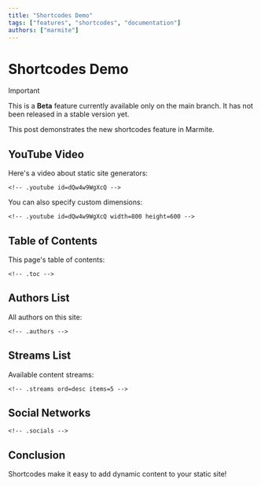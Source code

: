 ```yaml
---
title: "Shortcodes Demo"
tags: ["features", "shortcodes", "documentation"]
authors: ["marmite"]
---
```


# Shortcodes Demo

> [!IMPORTANT]
> This is a **Beta** feature currently available only on the main branch. It has not been released in a stable version yet.

This post demonstrates the new shortcodes feature in Marmite.

## YouTube Video

Here's a video about static site generators:

```
<!-- .youtube id=dQw4w9WgXcQ -->
```

<!-- .youtube id=dQw4w9WgXcQ -->

You can also specify custom dimensions:

```
<!-- .youtube id=dQw4w9WgXcQ width=800 height=600 -->
```

<!-- .youtube id=dQw4w9WgXcQ width=800 height=600 -->

## Table of Contents

This page's table of contents:

```
<!-- .toc -->
```

<!-- .toc -->

## Authors List

All authors on this site:

```
<!-- .authors -->
```
<!-- .authors -->

## Streams List

Available content streams:

```
<!-- .streams ord=desc items=5 -->
```

<!-- .streams ord=desc items=5 -->

## Social Networks

```
<!-- .socials -->
```

<!-- .socials -->

## Conclusion

Shortcodes make it easy to add dynamic content to your static site!